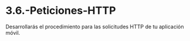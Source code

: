 # 3.6.-Peticiones-HTTP
Desarrollarás el procedimiento para las solicitudes HTTP de tu aplicación móvil.
